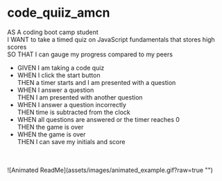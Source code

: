 # code_quiiz_amcn

AS A coding boot camp student<br />
I WANT to take a timed quiz on JavaScript fundamentals that stores high scores<br />
SO THAT I can gauge my progress compared to my peers

* GIVEN I am taking a code quiz
* WHEN I click the start button<br />
THEN a timer starts and I am presented with a question
* WHEN I answer a question<br />
THEN I am presented with another question
* WHEN I answer a question incorrectly<br />
THEN time is subtracted from the clock
* WHEN all questions are answered or the timer reaches 0<br />
THEN the game is over
* WHEN the game is over<br />
THEN I can save my initials and score
<br />
<br />
![Animated ReadMe](assets/images/animated_example.gif?raw=true "")